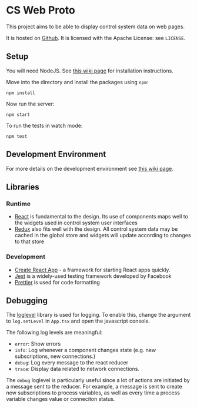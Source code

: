 # CS Web Proto

This project aims to be able to display control system data on web pages.

It is hosted on [Github](https://github.com/dls-controls/cs-web-proto). It is
licensed with the Apache License: see `LICENSE`.

## Setup

You will need NodeJS. See
[this wiki page](https://github.com/dls-controls/cs-web-proto/wiki/Development-Environment)
for installation instructions.

Move into the directory and install the packages using `npm`:

`npm install`

Now run the server:

`npm start`

To run the tests in watch mode:

`npm test`

## Development Environment

For more details on the development environment see 
[this wiki page](https://github.com/dls-controls/cs-web-proto/wiki/Development-Environment).

## Libraries

### Runtime

- [React](https://github.com/facebook/react) is fundamental to the design.
  Its use of components maps well to the widgets used in control system user
  interfaces
- [Redux](https://github.com/reduxjs/redux) also fits well with the design.
  All control system data may be cached in the global store and widgets will
  update according to changes to that store

### Development

- [Create React App](https://github.com/facebook/create-react-app) - a
  framework for starting React apps quickly.
- [Jest](https://github.com/facebook/jest) is a widely-used testing framework
  developed by Facebook
- [Prettier](https://github.com/prettier/prettier) is used for code formatting


## Debugging

The [loglevel](https://github.com/pimterry/loglevel) library is used for logging. To enable this, change the argument to `log.setLevel` in `App.tsx` and open the javascript console.

The following log levels are meaningful:

* `error`: Show errors
* `info`: Log whenever a component changes state (e.g. new subscriptions, new connections.)
* `debug`: Log every message to the react reducer
* `trace`: Display data related to network connections.

The `debug` loglevel is particularly useful since a lot of actions are initiated by a message sent to the reducer.
For example, a message is sent to create new subscriptions to process variables, as well as every time a process variable changes value or conneciton status.
